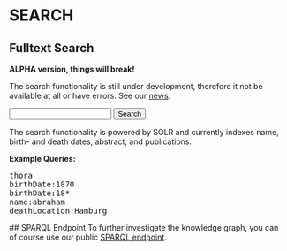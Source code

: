 

# SEARCH

## Fulltext Search
<b>ALPHA version, things will break!</b>

The search functionality is still under development, therefore it not be available at all or have errors. See our [news](/news/experimental-search-online/).

<form action="javascript:search()">
<input type="text" id="query">
<input type="submit" value="Search" />
</form>
<p></p>
<div id="results"> </div>
<div id="pagination"> </div>
<p></p>
<p>
The search functionality is powered by SOLR and currently indexes name, birth- and death dates, abstract, and publications.
</p>
<p>
<b>Example Queries:</b><br/>
<pre>
thora
birthDate:1870
birthDate:18*
name:abraham
deathLocation:Hamburg
</pre>
</p>
## SPARQL Endpoint
To further investigate the knowledge graph, you can of course use our public <a href="http://data.judaicalink.org/sparql.html">SPARQL endpoint</a>.
